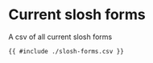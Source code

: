 # Current slosh forms

A csv of all current slosh forms


```
{{ #include ./slosh-forms.csv }}

```
